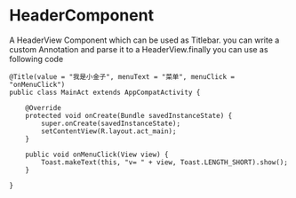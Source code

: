 # HeaderComponent

A HeaderView Component which can be used as Titlebar.
you can write a custom Annotation and parse it to a HeaderView.finally you can use as following code

```
@Title(value = "我是小金子", menuText = "菜单", menuClick = "onMenuClick")
public class MainAct extends AppCompatActivity {

    @Override
    protected void onCreate(Bundle savedInstanceState) {
        super.onCreate(savedInstanceState);
        setContentView(R.layout.act_main);
    }

    public void onMenuClick(View view) {
        Toast.makeText(this, "v= " + view, Toast.LENGTH_SHORT).show();
    }

}
```
